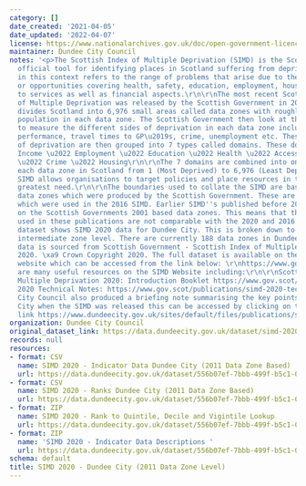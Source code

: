 ```yaml
---
category: []
date_created: '2021-04-05'
date_updated: '2022-04-07'
license: https://www.nationalarchives.gov.uk/doc/open-government-licence/version/3/
maintainer: Dundee City Council
notes: '<p>The Scottish Index of Multiple Deprivation (SIMD) is the Scottish Government\u2019s
  official tool for identifying places in Scotland suffering from deprivation. Deprivation
  in this context refers to the range of problems that arise due to the lack of resources
  or opportunities covering health, safety, education, employment, housing and access
  to services as well as financial aspects.\r\n\r\nThe most recent Scottish Index
  of Multiple Deprivation was released by the Scottish Government in 2020. The SIMD
  divides Scotland into 6,976 small areas called data zones with roughly an equal
  population in each data zone. The Scottish Government then look at the indicators
  to measure the different sides of deprivation in each data zone including pupil
  performance, travel times to GP\u2019s, crime, unemployment etc. These 38 indicators
  of deprivation are then grouped into 7 types called domains. These domains are:\r\n\r\n\u2022
  Income \u2022 Employment \u2022 Education \u2022 Health \u2022 Access to Services
  \u2022 Crime \u2022 Housing\r\n\r\nThe 7 domains are combined into one SIMD, ranking
  each data zone in Scotland from 1 (Most Deprived) to 6,976 (Least Deprived). The
  SIMD allows organisations to target policies and place resources in the areas with
  greatest need.\r\n\r\nThe boundaries used to collate the SIMD are based on the 2011
  data zones which were produced by the Scottish Government. These are the same boundaries
  which were used in the 2016 SIMD. Earlier SIMD''s published before 2016 were based
  on the Scottish Governments 2001 based data zones. This means that the data zones
  used in these publications are not comparable with the 2020 and 2016 SIMD.\r\n\r\nThis
  dataset shows SIMD 2020 data for Dundee City. This is broken down to data zone and
  intermediate zone level. There are currently 188 data zones in Dundee City.\r\n\r\nThe
  data is sourced from Scottish Government - Scottish Index of Multiple Deprivation
  2020. \xa9 Crown Copyright 2020. The full dataset is available on the Scottish Government
  website which can be accessed from the link below: \r\nhttps://www.gov.scot/collections/scottish-index-of-multiple-deprivation-2020/\r\n\r\nThere
  are many useful resources on the SIMD Website including:\r\n\r\nScottish Index of
  Multiple Deprivation 2020: Introduction Booklet https://www.gov.scot/publications/scottish-index-multiple-deprivation-2020/\r\n\r\nSIMD
  2020 Technical Notes: https://www.gov.scot/publications/simd-2020-technical-notes/\r\n\r\nDundee
  City Council also produced a briefing note summarising the key points for Dundee
  City when the SIMD was released this can be accessed by clicking on the following
  link https://www.dundeecity.gov.uk/sites/default/files/publications/simd2020_version2_briefing.pdf\r\n</p>'
organization: Dundee City Council
original_dataset_link: https://data.dundeecity.gov.uk/dataset/simd-2020-dundee-city
records: null
resources:
- format: CSV
  name: SIMD 2020 - Indicator Data Dundee City (2011 Data Zone Based)
  url: https://data.dundeecity.gov.uk/dataset/556b07ef-7bbb-499f-b5c1-049bf76b3c3e/resource/25df5503-9179-48cd-88e9-2a33ba759e4c/download/simd2020_dundee_indicators.csv
- format: CSV
  name: SIMD 2020 - Ranks Dundee City (2011 Data Zone Based)
  url: https://data.dundeecity.gov.uk/dataset/556b07ef-7bbb-499f-b5c1-049bf76b3c3e/resource/47ea379a-5ee3-4145-a94c-c1f6deb1b4ec/download/simd2020_dundee_ranks.csv
- format: ZIP
  name: SIMD 2020 - Rank to Quintile, Decile and Vigintile Lookup
  url: https://data.dundeecity.gov.uk/dataset/556b07ef-7bbb-499f-b5c1-049bf76b3c3e/resource/77aa649c-ae71-43ed-86f7-0d38a331a6a0/download/simd_2020_ranking_spreadsheet.zip
- format: ZIP
  name: 'SIMD 2020 - Indicator Data Descriptions '
  url: https://data.dundeecity.gov.uk/dataset/556b07ef-7bbb-499f-b5c1-049bf76b3c3e/resource/7c1f0beb-ac25-4235-b670-900d27a78c37/download/simd_2020_indicator_description_spreadsheet.zip
schema: default
title: SIMD 2020 - Dundee City (2011 Data Zone Level)
---
```

